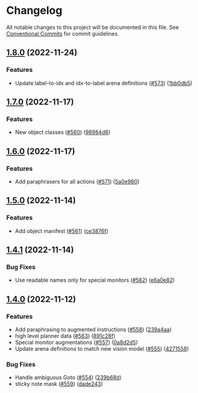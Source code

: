 # Changelog

All notable changes to this project will be documented in this file. See
[Conventional Commits](https://conventionalcommits.org) for commit guidelines.

## [1.8.0](https://github.com/emma-simbot/datasets/compare/v1.7.0...v1.8.0) (2022-11-24)


### Features

* Update label-to-idx and idx-to-label arena definitions ([#573](https://github.com/emma-simbot/datasets/issues/573)) ([1bb0db5](https://github.com/emma-simbot/datasets/commit/1bb0db592addb94ed88168e90b8190ef17305717))

## [1.7.0](https://github.com/emma-simbot/datasets/compare/v1.6.0...v1.7.0) (2022-11-17)


### Features

* New object classes ([#560](https://github.com/emma-simbot/datasets/issues/560)) ([98984d6](https://github.com/emma-simbot/datasets/commit/98984d64537ab4896e7bb85bdf8f289856e60dcc))

## [1.6.0](https://github.com/emma-simbot/datasets/compare/v1.5.0...v1.6.0) (2022-11-17)


### Features

* Add paraphrasers for all actions ([#571](https://github.com/emma-simbot/datasets/issues/571)) ([5a0e980](https://github.com/emma-simbot/datasets/commit/5a0e9808403324b83019caacba0b6dad4e28b064))

## [1.5.0](https://github.com/emma-simbot/datasets/compare/v1.4.1...v1.5.0) (2022-11-14)


### Features

* Add object manifest ([#561](https://github.com/emma-simbot/datasets/issues/561)) ([ce3876f](https://github.com/emma-simbot/datasets/commit/ce3876fd1b2a35d010afa7ffd780b44071db2817))

## [1.4.1](https://github.com/emma-simbot/datasets/compare/v1.4.0...v1.4.1) (2022-11-14)


### Bug Fixes

* Use readable names only for special monitors ([#562](https://github.com/emma-simbot/datasets/issues/562)) ([e6a0e82](https://github.com/emma-simbot/datasets/commit/e6a0e821e71a247d30852f50c5ce382ce0e1c721))

## [1.4.0](https://github.com/emma-simbot/datasets/compare/v1.3.0...v1.4.0) (2022-11-12)


### Features

* Add paraphrasing to augmented instructions ([#558](https://github.com/emma-simbot/datasets/issues/558)) ([239a4aa](https://github.com/emma-simbot/datasets/commit/239a4aaac94d258f2f8b193342a47de8e8f455bc))
* high level planner data ([#563](https://github.com/emma-simbot/datasets/issues/563)) ([891c28f](https://github.com/emma-simbot/datasets/commit/891c28fe752570707c13453c775d3edacc97ac38))
* Special monitor augmentations ([#557](https://github.com/emma-simbot/datasets/issues/557)) ([0a8d2d5](https://github.com/emma-simbot/datasets/commit/0a8d2d52fd8d47e7ae929c454647f53bb79466de))
* Update arena definitions to match new vision model ([#555](https://github.com/emma-simbot/datasets/issues/555)) ([4271558](https://github.com/emma-simbot/datasets/commit/4271558d5824da96bc6cee487b86492d60de2210))


### Bug Fixes

* Handle ambiguous Goto ([#554](https://github.com/emma-simbot/datasets/issues/554)) ([239b68d](https://github.com/emma-simbot/datasets/commit/239b68d0c677227fa8c3b37465dac8220f87a19e))
* sticky note mask ([#559](https://github.com/emma-simbot/datasets/issues/559)) ([dade243](https://github.com/emma-simbot/datasets/commit/dade2435cc5b2b4234d2c997163906b277556db2))
